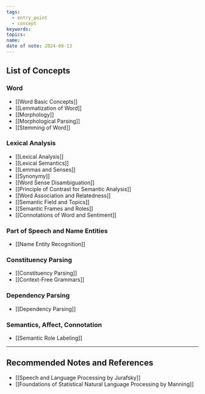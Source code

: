 ```yaml
---
tags:
  - entry_point
  - concept
keywords: 
topics: 
name: 
date of note: 2024-09-13
---
```


## List of Concepts

### Word

- [[Word Basic Concepts]]
- [[Lemmatization of Word]]
- [[Morphology]]
- [[Morphological Parsing]]
- [[Stemming of Word]]

### Lexical Analysis

- [[Lexical Analysis]]
- [[Lexical Semantics]]
- [[Lemmas and Senses]]
- [[Synonymy]]
- [[Word Sense Disambiguation]]
- [[Principle of Contrast for Semantic Analysis]]
- [[Word Association and Relatedness]]
- [[Semantic Field and Topics]]
- [[Semantic Frames and Roles]]
- [[Connotations of Word and Sentiment]]


### Part of Speech and Name Entities

- [[Name Entity Recognition]]


### Constituency Parsing

- [[Constituency Parsing]]
- [[Context-Free Grammars]]


### Dependency Parsing

- [[Dependency Parsing]]


### Semantics, Affect, Connotation

- [[Semantic Role Labeling]]






-----------
##  Recommended Notes and References

- [[Speech and Language Processing by Jurafsky]]
- [[Foundations of Statistical Natural Language Processing by Manning]]